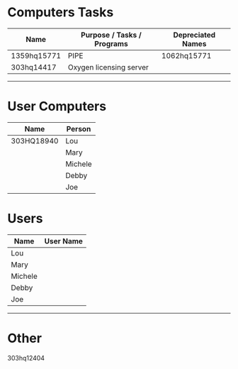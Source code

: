 # Computers Tasks

| Name          | Purpose / Tasks / Programs    | Depreciated Names |
| ------------- | ----------------------------- | ----------------- |
| 1359hq15771   | PIPE                          | 1062hq15771|      |
| 303hq14417    | Oxygen licensing server       |                   |



----

# User Computers

| Name          | Person        |
| ------------- | ---------     |
| 303HQ18940    | Lou           |
|               | Mary          |
|               | Michele       |
|               | Debby         |
|               | Joe           |


# Users
| Name          | User Name     |
| ------------- | ------------- |
| Lou           |               |
| Mary          |               |
| Michele       |               |
| Debby         |               |
| Joe           |               |



---
# Other

303hq12404
